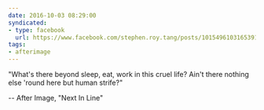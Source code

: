 ```yaml
---
date: 2016-10-03 08:29:00
syndicated:
- type: facebook
  url: https://www.facebook.com/stephen.roy.tang/posts/10154961031653912
tags:
- afterimage
---
```


"What's there beyond sleep, eat, work in this cruel life? Ain't there nothing else 'round here but human strife?"

-- After Image, "Next In Line"